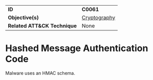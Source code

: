 |||
|---|---|
|**ID**|**C0061**|
|**Objective(s)**|[Cryptography](../cryptography)|
|**Related ATT&CK Technique**|None|


Hashed Message Authentication Code
==================================
Malware uses an HMAC schema.